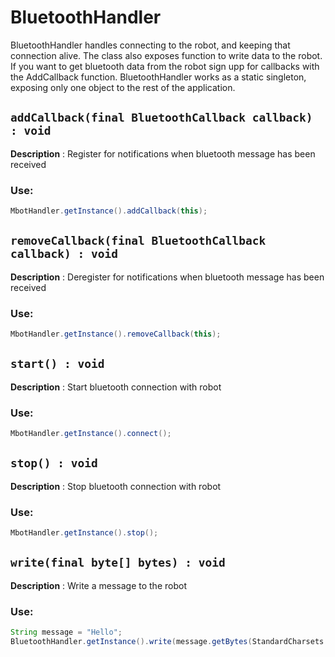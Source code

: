 # BluetoothHandler

BluetoothHandler handles connecting to the robot, and keeping that connection alive. The class also exposes function to write data to the robot.
If you want to get bluetooth data from the robot sign upp for callbacks with the AddCallback function. BluetoothHandler works as a static singleton, exposing only one object to the rest of the application.

## `addCallback(final BluetoothCallback callback) : void`

**Description** : Register for notifications when bluetooth message has been received
### Use:

```java
MbotHandler.getInstance().addCallback(this);
```

## `removeCallback(final BluetoothCallback callback) : void`

**Description** : Deregister for notifications when bluetooth message has been received
### Use:

```java
MbotHandler.getInstance().removeCallback(this);
```

## `start() : void`

**Description** : Start bluetooth connection with robot
### Use:

```java
MbotHandler.getInstance().connect();
```
## `stop() : void`

**Description** : Stop bluetooth connection with robot
### Use:

```java
MbotHandler.getInstance().stop();
```

## `write(final byte[] bytes) : void`

**Description** : Write a message to the robot
### Use:

```java
String message = "Hello";
BluetoothHandler.getInstance().write(message.getBytes(StandardCharsets.US_ASCII));
```
